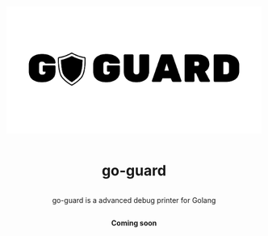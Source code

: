 <div align="center" style="display:grid;place-items:center;">
<p>
    <img src="https://github.com/ANDRVV/go-guard/blob/main/images/go-guard-t.png?raw=true" alt="go-guard logo">
</p>

# go-guard
go-guard is a advanced debug printer for Golang

**Coming soon**
